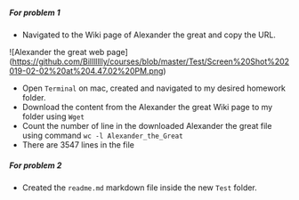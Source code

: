 ##### For problem 1
* Navigated to the Wiki page of Alexander the great and copy the URL.

![Alexander the great web page]
(https://github.com/Billllllly/courses/blob/master/Test/Screen%20Shot%202019-02-02%20at%204.47.02%20PM.png)

* Open `Terminal` on mac, created and navigated to my desired homework folder.
* Download the content from the Alexander the great Wiki page to my folder using `Wget`
* Count the number of line in the downloaded Alexander the great file using command `wc -l Alexander_the_Great`
* There are 3547 lines in the file
##### For problem 2
* Created the `readme.md` markdown file inside the new `Test` folder.
